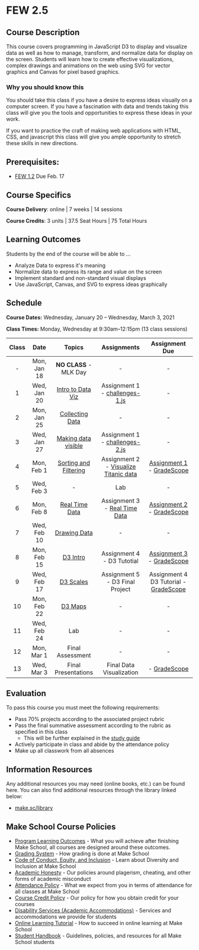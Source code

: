 # FEW 2.5

## Course Description

This course covers programming in JavaScript D3 to display and visualize data as well as how to manage, transform, and normalize data for display on the screen. Students will learn how to create effective visualizations, complex drawings and animations on the web using SVG for vector graphics and Canvas for pixel based graphics.

### Why you should know this

You should take this class if you have a desire to express ideas visually on a computer screen. If you have a fascination with data and trends taking this class will give you the tools and opportunities to express these ideas in your work.

If you want to practice the craft of making web applications with HTML, CSS, and javascript this class will give you ample opportunity to stretch these skills in new directions.

## Prerequisites:

- [FEW 1.2](https://github.com/Make-School-Courses/FEW-1.2-JavaScript-Foundations) Due Feb. 17

## Course Specifics

**Course Delivery**: online | 7 weeks | 14 sessions

**Course Credits**: 3 units | 37.5 Seat Hours | 75 Total Hours

## Learning Outcomes

Students by the end of the course will be able to ...

- Analyze Data to express it's meaning
- Normalize data to express its range and value on the screen
- Implement standard and non-standard visual displays
- Use JavaScript, Canvas, and SVG to express ideas graphically

## Schedule

**Course Dates:** Wednesday, January 20 – Wednesday, March 3, 2021

**Class Times:** Monday, Wednesday at 9:30am–12:15pm (13 class sessions)

| Class | Date | Topics | Assignments | Assignment Due |
|:-----:|:----:|:------:|:-----------:|:--------------:|
|  -    | Mon, Jan 18 | **NO CLASS** - MLK Day | - | - |
|  1    | Wed, Jan 20 | [Intro to Data Viz](lessons/lesson-01.md) | Assignment 1 <br>- [challenges-1.js](https://github.com/MakeSchool-Tutorials/FEW-2-5-Data-Visualization-Working-with-Data) | - |
|  2    | Mon, Jan 25 | [Collecting Data](lessons/lesson-02.md) | - | - |
|  3    | Wed, Jan 27 | [Making data visible](lessons/lesson-03.md) | Assignment 1 <br>- [challenges-2.js](https://github.com/MakeSchool-Tutorials/FEW-2-5-Data-Visualization-Working-with-Data) | - |
|  4    | Mon, Feb 1  | [Sorting and Filtering](lessons/lesson-04.md) | Assignment 2 <br>- [Visualize Titanic data](https://github.com/Make-School-Labs/FEW-2-5-Titanic-Visualization) | [Assignment 1](https://github.com/MakeSchool-Tutorials/FEW-2-5-Data-Visualization-Working-with-Data) - [GradeScope](https://www.gradescope.com/courses/218919) |
|  5    | Wed, Feb 3  | - | Lab | - |
|  6    | Mon, Feb 8  | [Real Time Data](lessons/lesson-06.md) | Assignment 3 <br>- [Real Time Data](https://github.com/Make-School-Labs/FEW-2-5-Data-Visualization-Real-Time-Data) | [Assignment 2](https://github.com/Make-School-Labs/FEW-2-5-Titanic-Visualization) - [GradeScope](https://www.gradescope.com/courses/218919) |
|  7    | Wed, Feb 10 | [Drawing Data](lessons/lesson-07.md) | - | - |
|  8    | Mon, Feb 15 | [D3 Intro](lessons/lesson-08.md) | Assignment 4 <br>- D3 Tutotial | [Assignment 3](https://github.com/Make-School-Labs/FEW-2-5-Data-Visualization-Real-Time-Data) - [GradeScope](https://www.gradescope.com/courses/218919) |
|  9    | Wed, Feb 17 | [D3 Scales](lessons/lesson-09.md) | Assignment 5 <br>- D3 Final Project | Assignment 4 D3 Tutorial - [GradeScope](https://www.gradescope.com/courses/218919) |
| 10    | Mon, Feb 22 | [D3 Maps](lessons/lesson-10.md) | - | - |
| 11    | Wed, Feb 24 | Lab | - | - |
| 12    | Mon, Mar 1  | Final Assessment | - | - |
| 13    | Wed, Mar 3  | Final Presentations | Final Data Visualization | - [GradeScope](https://www.gradescope.com/courses/218919) |

## Evaluation

To pass this course you must meet the following requirements:

- Pass 70% projects according to the associated project rubric
- Pass the final summative assessment according to the rubric as specified in this class
    - This will be further explained in the [study guide](study-guide.md)
- Actively participate in class and abide by the attendance policy
- Make up all classwork from all absences

##  Information Resources

Any additional resources you may need (online books, etc.) can be found here. You can also find additional resources through the library linked below:

- [make.sc/library](http://make.sc/library)

## Make School Course Policies

- [Program Learning Outcomes](https://make.sc/program-learning-outcomes) - What you will achieve after finishing Make School, all courses are designed around these outcomes.
- [Grading System](https://make.sc/grading-system) - How grading is done at Make School
- [Code of Conduct, Equity, and Inclusion](https://make.sc/code-of-conduct) - Learn about Diversity and Inclusion at Make School
- [Academic Honesty](https://make.sc/academic-honesty-policy) - Our policies around plagerism, cheating, and other forms of academic misconduct
- [Attendance Policy](https://make.sc/attendance-policy) - What we expect from you in terms of attendance for all classes at Make School
- [Course Credit Policy](https://make.sc/course-credit-policy) - Our policy for how you obtain credit for your courses
- [Disability Services (Academic Accommodations)](https://make.sc/disability-services) - Services and accommodations we provide for students
- [Online Learning Tutorial](https://make.sc/online-learning-tutorial) - How to succeed in online learning at Make School
- [Student Handbook](https://make.sc/student-handbook) - Guidelines, policies, and resources for all Make School students

